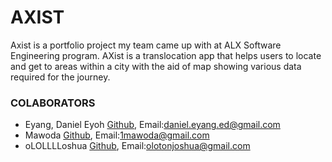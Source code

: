 # AXIST
Axist is a portfolio project my team came up with at ALX Software Engineering program. AXist is a translocation app that helps users to locate and get to areas within a city with the aid of map showing various data required for the journey.

### COLABORATORS
* Eyang, Daniel Eyoh [Github](https://github.com/Tediyang), Email:<daniel.eyang.ed@gmail.com>
* Mawoda [Github](https://github.com/mdekabs), Email:<1mawoda@gmail.com>
* oLOLLLLoshua [Github](https://github.com/JoshuaOloton), Email:<olotonjoshua@gmail.com>
